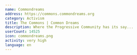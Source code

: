 ```yaml
---
name: Commondreams
address: https://commons.commondreams.org
category: Activism
title: The Commons | Common Dreams
description: Where the Progressive Community has its say...
userCount: 14525
icon: commondreams.png
activity: very high
language: en
---
```


